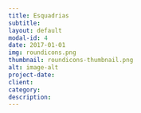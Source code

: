 ```yaml
---
title: Esquadrias
subtitle:
layout: default
modal-id: 4
date: 2017-01-01
img: roundicons.png
thumbnail: roundicons-thumbnail.png
alt: image-alt
project-date:
client:
category:
description:
---
```

